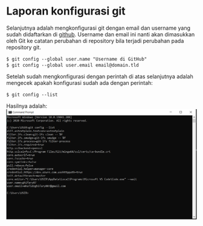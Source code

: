 # Laporan konfigurasi git

Selanjutnya adalah mengkonfigurasi git dengan email dan username yang sudah didaftarkan di [github](https://github.com/).
Username dan email ini nanti akan dimasukkan oleh Git ke catatan perubahan di repository bila terjadi perubahan pada repository git.

```
$ git config --global user.name "Username di GitHub"
$ git config --global user.email email@domain.tld
```
Setelah sudah mengkonfigurasi dengan perintah di atas selanjutnya adalah mengecek apakah konfigurasi sudah ada dengan perintah:

```
$ git config --list
```

Hasilnya adalah:
![config](images/01/config.png)
